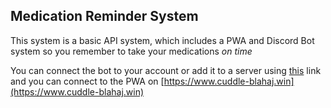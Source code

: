 ## Medication Reminder System

This system is a basic API system, which includes a PWA and Discord Bot system so you remember to take your medications *on time*

You can connect the bot to your account or add it to a server using [this](https://www.cuddle-blahaj.win/auth-bot) link and you can connect to the PWA on [https://www.cuddle-blahaj.win](https://www.cuddle-blahaj.win)